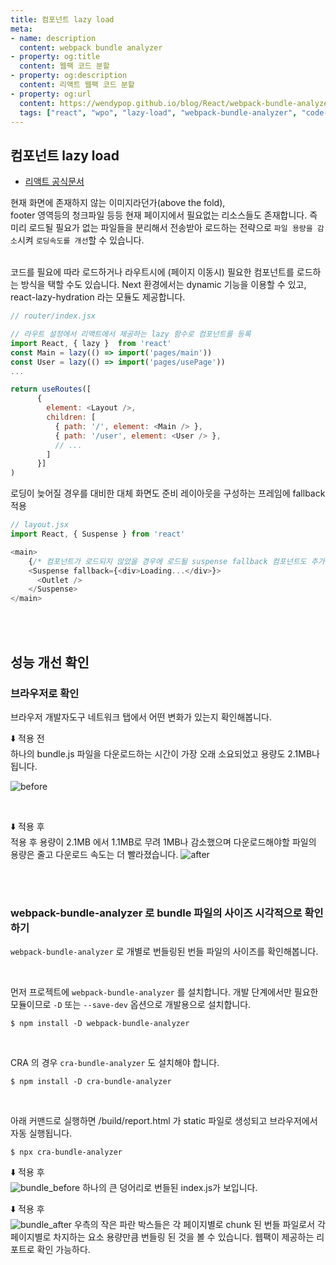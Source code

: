 ```yaml
---
title: 컴포넌트 lazy load
meta:
- name: description
  content: webpack bundle analyzer
- property: og:title
  content: 웹팩 코드 분할
- property: og:description
  content: 리액트 웹팩 코드 분할
- property: og:url
  content: https://wendypop.github.io/blog/React/webpack-bundle-analyze/
  tags: ["react", "wpo", "lazy-load", "webpack-bundle-analyzer", "code-split", "code-spliting"]
---
```



## 컴포넌트 lazy load

- [리액트 공식문서](https://ko.reactjs.org/docs/code-splitting.html#route-based-code-splitting)


현재 화면에 존재하지 않는 이미지라던가(above the fold),   
footer 영역등의 청크파일 등등 현재 페이지에서 필요없는 리소스들도 존재합니다.
즉 미리 로드될 필요가 없는 파일들을 분리해서 전송받아 로드하는 전략으로
`파일 용량을 감소`시켜  `로딩속도를 개선`할 수 있습니다.

<br/>
코드를 필요에 따라 로드하거나
라우트시에 (페이지 이동시) 필요한 컴포넌트를 로드하는 방식을 택할 수도 있습니다. 
Next 환경에서는 dynamic 기능을 이용할 수 있고, react-lazy-hydration 라는 모듈도 제공합니다.

```js {4-7}
// router/index.jsx

// 라우트 설정에서 리액트에서 제공하는 lazy 함수로 컴포넌트를 등록
import React, { lazy }  from 'react'
const Main = lazy(() => import('pages/main'))
const User = lazy(() => import('pages/usePage'))
...

return useRoutes([
      {
        element: <Layout />,
        children: [
          { path: '/', element: <Main /> },
          { path: '/user', element: <User /> },
          // ...
        ]
      }]
)
```
로딩이 늦어질 경우를 대비한 대체 화면도 준비
레이아웃을 구성하는 프레임에 fallback 적용

```js {2,5-6,8}
// layout.jsx
import React, { Suspense } from 'react'

<main>
    {/* 컴포넌트가 로드되지 않았을 경우에 로드될 suspense fallback 컴포넌트도 추가한다. */}
    <Suspense fallback={<div>Loading...</div>}>
      <Outlet />
    </Suspense>
</main>
```

<br/>
<br/>

## 성능 개선 확인

### 브라우저로 확인
브라우저 개발자도구 네트워크 탭에서 어떤 변화가 있는지 확인해봅니다.

:arrow_down: 적용 전  
하나의 bundle.js 파일을 다운로드하는 시간이 가장 오래 소요되었고 용량도 2.1MB나 됩니다.

![before](~@source/.vuepress/assets/img/wpo/code-spliting-before.png)

<br/>

:arrow_down: 적용 후  
적용 후 용량이 2.1MB 에서 1.1MB로 무려 1MB나 감소했으며
다운로드해야할 파일의 용량은 줄고 다운로드 속도는 더 빨라졌습니다.
![after](~@source/.vuepress/assets/img/wpo/code-spliting-after.png)



<br/>
<br/>

### webpack-bundle-analyzer 로 bundle 파일의 사이즈 시각적으로 확인하기
`webpack-bundle-analyzer` 로 개별로 번들링된 번들 파일의 사이즈를 확인해봅니다.

<br/>

먼저 프로젝트에 `webpack-bundle-analyzer` 를 설치합니다.
개발 단계에서만 필요한 모듈이므로 `-D` 또는 `--save-dev` 옵션으로 개발용으로 설치합니다.
```shell
$ npm install -D webpack-bundle-analyzer
```

<br/>

CRA 의 경우 `cra-bundle-analyzer` 도 설치해야 합니다.
```shell
$ npm install -D cra-bundle-analyzer
```

 <br/>

아래 커맨드로 실행하면 /build/report.html 가 static 파일로 생성되고 브라우저에서 자동 실행됩니다.
```shell
$ npx cra-bundle-analyzer
```


:arrow_down: 적용 후  
![bundle_before](https://i.ibb.co/6wLsK3F/bundled-before.png)
하나의 큰 덩어리로 번들된 index.js가 보입니다. 

:arrow_down: 적용 후  
![bundle_after](https://i.ibb.co/Lv7WqyN/bundled-after.png)
우측의 작은 파란 박스들은 각 페이지별로 chunk 된 번들 파일로서 
각 페이지별로 차지하는 요소 용량만큼 번들링 된 것을 볼 수 있습니다.
웹팩이 제공하는 리포트로 확인 가능하다.

<Comment />
